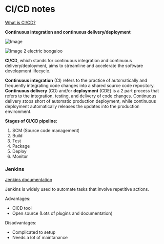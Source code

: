 # CI/CD notes

[What is CI/CD?](https://www.redhat.com/en/topics/devops/what-is-ci-cd#:~:text=Hat%20can%20help-,Overview,a%20shared%20source%20code%20repository.)

**Continuous integration and continuous delivery/deployment**

![Image](https://www.redhat.com/rhdc/managed-files/styles/wysiwyg_full_width/private/ci-cd-flow-desktop.png.webp?itok=mDEvsSsp)

![Image 2 electric boogaloo](https://civo-com-assets.ams3.digitaloceanspaces.com/content_images/2585.blog.png?1704705311)

**CI/CD**, which stands for continuous integration and continuous delivery/deployment, aims to streamline and accelerate the software development lifecycle.

**Continuous integration** (CI) refers to the practice of automatically and frequently integrating code changes into a shared source code repository. **Continuous delivery** (CD) and/or **deployment** (CDE) is a 2 part process that refers to the integration, testing, and delivery of code changes. Continuous delivery stops short of automatic production deployment, while continuous deployment automatically releases the updates into the production environment.

**Stages of CI/CD pipeline:**

1. SCM (Source code management)
2. Build
3. Test
4. Package
5. Deploy
6. Monitor 

### Jenkins

[Jenkins documentation](https://www.jenkins.io/doc/)

Jenkins is widely used to automate tasks that involve repetitive actions.

Advantages:
- CICD tool
- Open source (Lots of plugins and documentation)

Disadvantages:
- Complicated to setup
- Needs a lot of maintanance